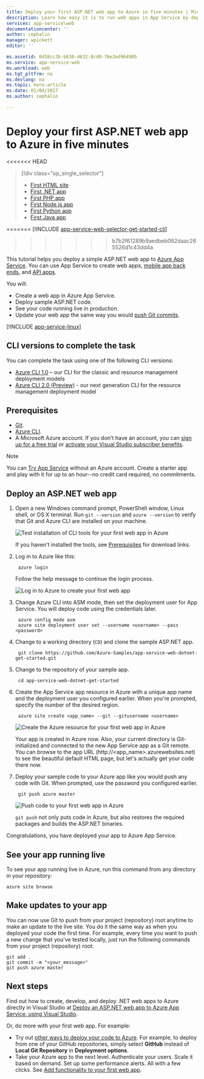 ```yaml
---
title: Deploy your first ASP.NET web app to Azure in five minutes | Microsoft Docs
description: Learn how easy it is to run web apps in App Service by deploying a sample ASP.NET app. Start doing real development quickly and see results immediately.
services: app-service\web
documentationcenter: ''
author: cephalin
manager: wpickett
editor: ''

ms.assetid: 0458cc3b-b630-4632-8cd0-76e2ed96498b
ms.service: app-service-web
ms.workload: web
ms.tgt_pltfrm: na
ms.devlang: na
ms.topic: hero-article
ms.date: 01/04/2017
ms.author: cephalin

---
```

# Deploy your first ASP.NET web app to Azure in five minutes
<<<<<<< HEAD

> [!div class="op_single_selector"]
> * [First HTML site](app-service-web-get-started-html-cli-nodejs.md)
> * [First .NET app](app-service-web-get-started-dotnet-cli-nodejs.md)
> * [First PHP app](app-service-web-get-started-php-cli-nodejs.md)
> * [First Node.js app](app-service-web-get-started-nodejs-cli-nodejs.md)
> * [First Python app](app-service-web-get-started-python-cli-nodejs.md)
> * [First Java app](app-service-web-get-started-java.md)
> 
> 
=======
[!INCLUDE [app-service-web-selector-get-started-cli](../../includes/app-service-web-selector-get-started-cli.md)]  
>>>>>>> b7b2f61289b9aedbeb062daac265526d1c43dd4a

This tutorial helps you deploy a simple ASP.NET web app to [Azure App Service](../app-service/app-service-value-prop-what-is.md).
You can use App Service to create web apps, [mobile app back ends](/documentation/learning-paths/appservice-mobileapps/),
and [API apps](../app-service-api/app-service-api-apps-why-best-platform.md).

You will: 

* Create a web app in Azure App Service.
* Deploy sample ASP.NET code.
* See your code running live in production.
* Update your web app the same way you would [push Git commits](https://git-scm.com/docs/git-push).

[!INCLUDE [app-service-linux](../../includes/app-service-linux.md)]

## CLI versions to complete the task

You can complete the task using one of the following CLI versions:

- [Azure CLI 1.0](app-service-web-get-started-dotnet-cli-nodejs.md) – our CLI for the classic and resource management deployment models
- [Azure CLI 2.0 (Preview)](app-service-web-get-started-dotnet.md) - our next generation CLI for the resource management deployment model

## Prerequisites
* [Git](http://www.git-scm.com/downloads).
* [Azure CLI](../xplat-cli-install.md).
* A Microsoft Azure account. If you don't have an account, you can 
  [sign up for a free trial](https://azure.microsoft.com/pricing/free-trial/?WT.mc_id=A261C142F) or 
  [activate your Visual Studio subscriber benefits](https://azure.microsoft.com/pricing/member-offers/msdn-benefits-details/?WT.mc_id=A261C142F).

> [!NOTE]
> You can [Try App Service](https://azure.microsoft.com/try/app-service/) without an Azure account. Create a starter app and play with
> it for up to an hour--no credit card required, no commitments.
> 
> 

## Deploy an ASP.NET web app
1. Open a new Windows command prompt, PowerShell window, Linux shell, or OS X terminal. Run `git --version` and `azure --version` to verify that Git and Azure CLI
   are installed on your machine.
   
    ![Test installation of CLI tools for your first web app in Azure](./media/app-service-web-get-started/1-test-tools.png)
   
    If you haven't installed the tools, see [Prerequisites](#Prerequisites) for download links.
2. Log in to Azure like this:
   
        azure login
   
    Follow the help message to continue the login process.
   
    ![Log in to Azure to create your first web app](./media/app-service-web-get-started/3-azure-login.png)

3. Change Azure CLI into ASM mode, then set the deployment user for App Service. You will deploy code using the credentials later.
   
        azure config mode asm
        azure site deployment user set --username <username> --pass <password>

4. Change to a working directory (`CD`) and clone the sample ASP.NET app.
   
        git clone https://github.com/Azure-Samples/app-service-web-dotnet-get-started.git

5. Change to the repository of your sample app. 
   
        cd app-service-web-dotnet-get-started

6. Create the App Service app resource in Azure with a unique app name and the deployment user you configured earlier. When you're prompted, specify the number of the desired region.
   
        azure site create <app_name> --git --gitusername <username>
   
    ![Create the Azure resource for your first web app in Azure](./media/app-service-web-get-started-languages/dotnet-site-create.png)
   
    Your app is created in Azure now. Also, your current directory is Git-initialized and connected to the new App Service app as a Git remote.
    You can browse to the app URL (http://&lt;app_name>.azurewebsites.net) to see the beautiful default HTML page, but let's actually get your code there now.

7. Deploy your sample code to your Azure app like you would push any code with Git. When prompted, use the password you configured earlier.
   
        git push azure master
   
    ![Push code to your first web app in Azure](./media/app-service-web-get-started-languages/dotnet-git-push.png)
   
    `git push` not only puts code in Azure, but also restores the required packages and builds the ASP.NET binaries. 

Congratulations, you have deployed your app to Azure App Service.

## See your app running live
To see your app running live in Azure, run this command from any directory in your repository:

    azure site browse

## Make updates to your app
You can now use Git to push from your project (repository) root anytime to make an update to the live site. You do it the same way as when you deployed your code
the first time. For example, every time you want to push a new change that you've tested locally, just run the following commands from your project 
(repository) root:

    git add .
    git commit -m "<your_message>"
    git push azure master


## Next steps
Find out how to create, develop, and deploy .NET web apps to Azure directly in Visual Studio at 
[Deploy an ASP.NET web app to Azure App Service, using Visual Studio](web-sites-dotnet-get-started.md).

Or, do more with your first web app. For example:

* Try out [other ways to deploy your code to Azure](web-sites-deploy.md). For example, to deploy from one of your GitHub repositories, simply select
  **GitHub** instead of **Local Git Repository** in **Deployment options**.
* Take your Azure app to the next level. Authenticate your users. Scale it based on demand. Set up some performance alerts. All with a few clicks. See 
  [Add functionality to your first web app](app-service-web-get-started-2.md).

